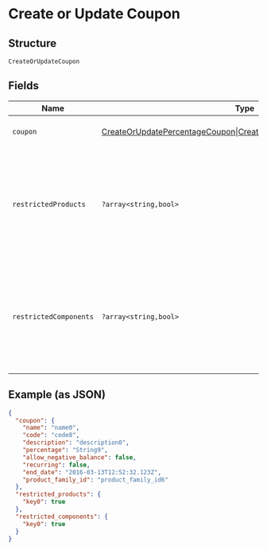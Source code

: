 
# Create or Update Coupon

## Structure

`CreateOrUpdateCoupon`

## Fields

| Name | Type | Tags | Description | Getter | Setter |
|  --- | --- | --- | --- | --- | --- |
| `coupon` | [CreateOrUpdatePercentageCoupon](../../doc/models/create-or-update-percentage-coupon.md)\|[CreateOrUpdateFlatAmountCoupon](../../doc/models/create-or-update-flat-amount-coupon.md)\|null | Optional | This is a container for one-of cases. | getCoupon(): | setCoupon( coupon): void |
| `restrictedProducts` | `?array<string,bool>` | Optional | An object where the keys are product_ids and the values are booleans indicating if the coupon should be applicable to the product | getRestrictedProducts(): ?array | setRestrictedProducts(?array restrictedProducts): void |
| `restrictedComponents` | `?array<string,bool>` | Optional | An object where the keys are component_ids and the values are booleans indicating if the coupon should be applicable to the component | getRestrictedComponents(): ?array | setRestrictedComponents(?array restrictedComponents): void |

## Example (as JSON)

```json
{
  "coupon": {
    "name": "name0",
    "code": "code8",
    "description": "description0",
    "percentage": "String9",
    "allow_negative_balance": false,
    "recurring": false,
    "end_date": "2016-03-13T12:52:32.123Z",
    "product_family_id": "product_family_id6"
  },
  "restricted_products": {
    "key0": true
  },
  "restricted_components": {
    "key0": true
  }
}
```

